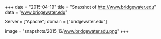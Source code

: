 
+++
date = "2015-04-19"
title = "Snapshot of http://www.bridgewater.edu"
data = "www.bridgewater.edu"

Server = ["Apache"]
domain = ["bridgewater.edu"]

  image = "snapshots/2015_16/www.bridgewater.edu.png"
+++
#
